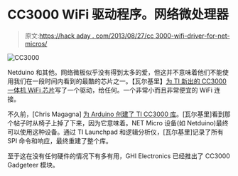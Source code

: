 # CC3000 WiFi 驱动程序。网络微处理器

> 原文:[https://hack aday . com/2013/08/27/cc 3000-wifi-driver-for-net-micros/](https://hackaday.com/2013/08/27/cc3000-wifi-driver-for-net-micros/)

![CC3000](../Images/3f434541c57fd46c4a5e0f2208a4b481.png)

Netduino 和其他。网络微板似乎没有得到太多的爱，但这并不意味着他们不能使用我们在一段时间内看到的最酷的芯片之一。【瓦尔基里】[为 TI 新出的 CC3000 一体机 WiFi 芯片](http://cc3000.codeplex.com/)写了一个驱动，给任何。一个非常小而且非常便宜的 WiFi 连接。

不久前，[Chris Magagna] [为 Arduino 创建了 TI CC3000 库](http://hackaday.com/2013/06/24/tis-cc3000-wifi-chip-gets-a-library/)。[瓦尔基里]看到那个帖子时从椅子上掉了下来，因为它意味着。NET Micro 设备(如 Netduino)最终可以使用这种设备。通过 TI Launchpad 和逻辑分析仪，[瓦尔基里]记录了所有 SPI 命令和响应，最终重建了整个库。

至于这在没有任何硬件的情况下有多有用，GHI Electronics 已经推出了 CC3000 Gadgeteer 模块。